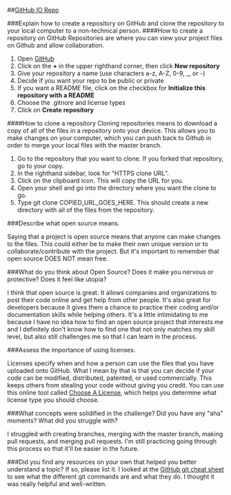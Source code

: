 ##[GitHub IO Repo](https://github.com/svcastaneda/svcastaneda.github.io)

###Explain how to create a repository on GitHub and clone the repository to your local computer to a non-technical person.
####How to create a repository on GitHub
Repositories are where you can view your project files on Github and allow collaboration.
1. Open [GitHub](https://github.com/)
2. Click on the __+__ in the upper righthand corner, then click __New repository__
3. Give your repository a name (use characters a-z, A-Z, 0-9, _, or -)
4. Decide if you want your repo to be public or private
5. If you want a README file, click on the checkbox for __Initialize this repository with a README__
6. Choose the .gitnore and license types
7. Click on __Create repository__

####How to clone a repository
Cloning repositories means to download a copy of all of the files in a repository onto your device. This allows you to make changes on your computer, which you can push back to Github in order to merge your local files with the master branch.
1. Go to the repository that you want to clone. If you forked that repository, go to your copy.
2. In the righthand sidebar, look for “HTTPS clone URL”.
3. Click on the clipboard icon. This will copy the URL for you.
4. Open your shell and go into the directory where you want the clone to go.
5. Type git clone COPIED_URL_GOES_HERE. This should create a new directory with all of the files from the repository.


###Describe what open source means.

Saying that a project is open source means that anyone can make changes to the files. This could either be to make their own unique version or to collaborate/contribute with the project. But it's important to remember that open source DOES NOT mean free.

###What do you think about Open Source? Does it make you nervous or protective? Does it feel like utopia?

I think that open source is great. It allows companies and organizations to post their code online and get help from other people. It's also great for developers because it gives them a chance to practice their coding and/or documentation skills while helping others. It's a little intimidating to me because I have no idea how to find an open source project that interests me and I definitely don't know how to find one that not only matches my skill level, but also still challenges me so that I can learn in the process.

###Assess the importance of using licenses.

Licenses specify when and how a person can use the files that you have uploaded onto GitHub. What I mean by that is that you can decide if your code can be modified, distributed, patented, or used commercially. This keeps others from stealing your code without giving you credit. You can use this online tool called [Choose A License](http://choosealicense.com/), which helps you determine what license type you should choose.

###What concepts were solidified in the challenge? Did you have any "aha" moments? What did you struggle with?

I struggled with creating branches, merging with the master branch, making pull requests, and merging pull requests. I'm still practicing going through this process so that it'll be easier in the future.

###Did you find any resources on your own that helped you better understand a topic? If so, please list it.
I looked at the [GitHub git cheat sheet](https://training.github.com/kit/downloads/github-git-cheat-sheet.pdf) to see what the different git commands are and what they do. I thought it was really helpful and well-written.